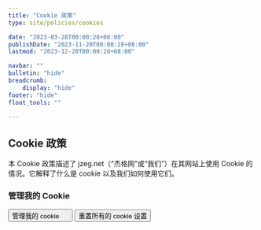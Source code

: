 ```yaml
---
title: "Cookie 政策"
type: site/policies/cookies

date: "2023-03-28T00:00:28+08:00"
publishDate: "2023-11-20T00:00:28+08:00"
lastmod: "2023-12-20T00:00:28+08:00"

navbar: ""
bulletin: "hide"
breadcrumb:
    display: "hide"
footer: "hide"
float_tools: ""

---
```


<div class="bg-body text-dark-emphasis py-5">
    <section>
        <div class="container">
            <h1>Cookie 政策</h1>
        </div>
    </section>
    <section></section>
    <section>
        <div class="container">
            <div class="row row-gap-5">
                <div class="col-md-7">
                    <p>本 Cookie 政策描述了 jzeg.net（“杰格网”或“我们”）在其网站上使用 Cookie 的情况。它解释了什么是 cookie 以及我们如何使用它们。</p>
                </div>
                <div class="col-md-4 offset-md-1">
                    <h3>管理我的 Cookie</h3>
                    <div class="d-flex flex-column row-gap-4">
                        <button class="btn btn-outline-secondary" type="button" onclick="CookieConsent.showPreferences();">管理我的 cookie <svg class="bi" width="16" height="16"><use href="#bi-cookie"></use></svg></button>
                        <button class="btn btn-outline-secondary" type="button" id="ResetCookieConsent">重置所有的 cookie 设置</button>
                    </div>
                </div>
            </div>
        </div>
    </section>
</div>